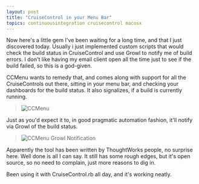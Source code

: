 ```yaml
---
layout: post
title: "CruiseControl in your Menu Bar"
topics: continuousintegration cruisecontrol macosx
---
```

Now here's a little gem I've been waiting for a long time, and that I just discovered today. Usually i just implemented custom scripts that would check the build status in CruiseControl and use Growl to notify me of build errors. I don't like having my email client open all the time just to see if the build failed, so this is a god-given.

CCMenu wants to remedy that, and comes along with support for all the CruiseControls out there, sitting in your menu bar, and checking your dashboards for the build status. It also signalizes, if a build is currently running.

> ![CCMenu](http://myskitch.com/mattie/picture_4-20071218-210722.jpg)

Just as you'd expect it to, in good pragmatic automation fashion, it'll notify via Growl of the build status.

> ![CCMenu Growl Notification](http://myskitch.com/mattie/picture_1-20071218-211017.jpg)

Apparently the tool has been written by ThoughtWorks people, no surprise here. Well done is all I can say. It still has some rough edges, but it's open source, so no need to complain, just more reasons to dig in.

Been using it with CruiseControl.rb all day, and it's working neatly.